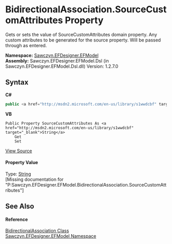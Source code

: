 # BidirectionalAssociation.SourceCustomAttributes Property 
 

Gets or sets the value of SourceCustomAttributes domain property. Any custom attributes to be generated for the source property. Will be passed through as entered.

**Namespace:**&nbsp;<a href="N_Sawczyn_EFDesigner_EFModel">Sawczyn.EFDesigner.EFModel</a><br />**Assembly:**&nbsp;Sawczyn.EFDesigner.EFModel.Dsl (in Sawczyn.EFDesigner.EFModel.Dsl.dll) Version: 1.2.7.0

## Syntax

**C#**<br />
``` C#
public <a href="http://msdn2.microsoft.com/en-us/library/s1wwdcbf" target="_blank">string</a> SourceCustomAttributes { get; set; }
```

**VB**<br />
``` VB
Public Property SourceCustomAttributes As <a href="http://msdn2.microsoft.com/en-us/library/s1wwdcbf" target="_blank">String</a>
	Get
	Set
```

<a href="https://github.com/msawczyn/EFDesigner/tree/master/src/Dsl/GeneratedCode/DomainRelationships.cs#L3245" title="View the source code">View Source</a><br />

#### Property Value
Type: <a href="http://msdn2.microsoft.com/en-us/library/s1wwdcbf" target="_blank">String</a><br />\[Missing <value> documentation for "P:Sawczyn.EFDesigner.EFModel.BidirectionalAssociation.SourceCustomAttributes"\]

## See Also


#### Reference
<a href="T_Sawczyn_EFDesigner_EFModel_BidirectionalAssociation">BidirectionalAssociation Class</a><br /><a href="N_Sawczyn_EFDesigner_EFModel">Sawczyn.EFDesigner.EFModel Namespace</a><br />